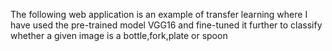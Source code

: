The following web application is an example of transfer learning where I have used the pre-trained model VGG16 and fine-tuned it further to classify whether a given image is a bottle,fork,plate or spoon
